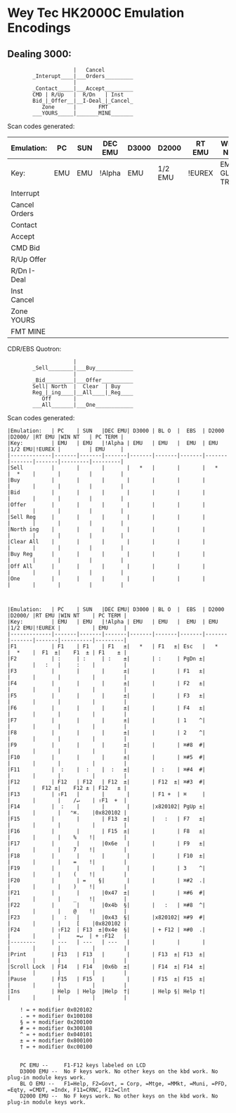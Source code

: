 # Wey Tec HK2000C Emulation Encodings

## Dealing 3000:
```
                     |   Cancel
        _Interupt____|___Orders_________
                     |
        _Contact_____|___Accept_________
        CMD | R/Up   |  R/Dn   | Inst
        Bid_|_Offer__|__I-Deal_|_Cancel_
           Zone      |       FMT
        ___YOURS_____|_______MINE_______
```

Scan codes generated:

|Emulation:   | PC    | SUN   |DEC EMU| D3000 | D2000 |RT EMU |WIN NT   | PC TERM |
|-------------|-------|-------|-------|-------|-------|-------|---------|---------|
|Key:         | EMU   | EMU   |!Alpha | EMU   |1/2 EMU|!EUREX |EMU GL-TR| EMU     |
|Interrupt    |       |       |       |       |       |       |         |         |
|Cancel Orders|       |       |       |       |       |       |         |         |
|Contact      |       |       |       |       |       |       |         |         |
|Accept       |       |       |       |       |       |       |         |         |
|CMD Bid      |       |       |       |       |       |       |         |         |
|R/Up Offer   |       |       |       |       |       |       |         |         |
|R/Dn I-Deal  |       |       |       |       |       |       |         |         |
|Inst Cancel  |       |       |       |       |       |       |         |         |
|Zone YOURS   |       |       |       |       |       |       |         |         |
|FMT MINE     |       |       |       |       |       |       |         |         |


CDR/EBS Quotron:
```    
                     |
        _Sell________|___Buy____________
                     |
        _Bid_________|___Offer__________
        Sell| North  |  Clear  | Buy
        Reg_|_ing____|__All____|_Reg____
           Off       |    
        ___All_______|___One____________

```

Scan codes generated:

```
|Emulation:   | PC    | SUN   |DEC EMU| D3000 | BL O  |  EBS  | D2000 |D2000/ |RT EMU |WIN NT   | PC TERM |
|Key:         | EMU   | EMU   |!Alpha | EMU   | EMU   |  EMU  | EMU   |1/2 EMU|!EUREX |         | EMU     |
|-------------|-------|-------|-------|-------|-------|-------|-------|-------|-------|---------|---------|
|Sell         |       |       |       |   *   |       |       |   *   |  *    |       |         |         |
|Buy          |       |       |       |       |       |       |       |       |       |         |         |
|Bid          |       |       |       |       |       |       |       |       |       |         |         |
|Offer        |       |       |       |       |       |       |       |       |       |         |         |
|Sell Reg     |       |       |       |       |       |       |       |       |       |         |         |
|North ing    |       |       |       |       |       |       |       |       |       |         |         |
|Clear All    |       |       |       |       |       |       |       |       |       |         |         |
|Buy Reg      |       |       |       |       |       |       |       |       |       |         |         |
|Off All      |       |       |       |       |       |       |       |       |       |         |         |
|One          |       |       |       |       |       |       |       |       |       |         |         |



|Emulation:   | PC    | SUN   |DEC EMU| D3000 | BL O  |  EBS  | D2000 |D2000/ |RT EMU |WIN NT    | PC TERM |
|Key:         | EMU   | EMU   |!Alpha | EMU   | EMU   |  EMU  | EMU   |1/2 EMU|!EUREX |          | EMU     |
|-------------|-------|-------|-------|-------|-------|-------|-------|-------|-------|----------|---------|
|F1           | F1    | F1    | F1   ±|   *   | F1   ±| Esc   |   *   |  *    |  F1  ±|    F1  ± | F1    ± |
|F2           | :     | :     | :    ±|       | :     | PgDn ±|       |       |   :   |     :    |         |
|F3           |       |       |      ±|       |       | F1   ±|       |       |       |          |         |
|F4           |       |       |      ±|       |       | F2   ±|       |       |       |          |         |
|F5           |       |       |      ±|       |       | F3   ±|       |       |       |          |         |
|F6           |       |       |      ±|       |       | F4   ±|       |       |       |          |         |
|F7           |       |       |      ±|       |       | 1    ^|       |       |       |          |         |
|F8           |       |       |      ±|       |       | 2    ^|       |       |       |          |         |
|F9           |       |       |      ±|       |       | ⌘#8  #|       |       |       |          |         |
|F10          |       |       |      ±|       |       | ⌘#5  #|       |       |       |          |         |
|F11          |  :    |  :    |  :   ±|       |  :    | ⌘#4  #|       |       |       |          |         |
|F12          | F12   | F12   | F12  ±|       | F12  ±| ⌘#3  #|       |       |  F12 ±|    F12 ± | F12   ± |
|F13          | ⇧F1   |       |       |       | F1 +  | ⌘     |       |       |       |    /↵    | ⇧F1  +  |
|F14          |  :    |       |       |       |x820102| PgUp ±|       |       |       |   ⌃⌘.    |0x820102 |
|F15          |       |       | F13  ±|       |   :   | F7   ±|       |       |       |          |         |
|F16          |       |       | F15  ±|       |       | F8   ±|       |       |       |    %    !|         |
|F17          |       |       |0x6e   |       |       | F9   ±|       |       |       |    7    !|         |
|F18          |       |       |       |       |       | F10  ±|       |       |       |    =    !|         |
|F19          |       |       |       |       |       | 3    ^|       |       |       |    (    !|         |
|F20          |       | =    §|       |       |       | ⌘#2  .|       |       |       |    )    !|         |
|F21          |       |       |0x47  ±|       |       | ⌘#6  #|       |       |       |    _    !|         |
|F22          |       |       |0x4b  §|       |   :   | ⌘#8  ^|       |       |       |    @    !|         |
|F23          |   :   |       |0x43  §|       |x820102| ⌘#9  #|       |       |       |     [    |0x820102 |
|F24          | ⇧F12  | F13  ±|0x4e  §|       | + F12 | ⌘#0  .|       |       |       |     =↵  | + ⇧F12   |
|--------     | ---   | ---   | ---   |       |       |       |       |       |       |          |         |
|Print        | F13   | F13   |       |       | F13  ±| F13  ±|       |       |       |          |         |
|Scroll Lock  | F14   | F14   |0x6b  ±|       | F14  ±| F14  ±|       |       |       |          |         |
|Pause        | F15   | F15   |       |       | F15  ±| F15  ±|       |       |       |          |         |
|Ins          | Help  | Help  |Help  †|       | Help §| Help †|       |       |       |          |         |

    ! = + modifier 0x020102
    . = + modifier 0x100108
    § = + modifier 0x200100
    # = + modifier 0x300108
    ^ = + modifier 0x040101
    ± = + modifier 0x800100
    † = + modifier 0xc00100


    PC EMU --     F1-F12 keys labeled on LCD
    D3000 EMU --  No F keys work. No other keys on the kbd work. No plug-in module keys work.
    BL O EMU --   F1=Help, F2=Govt, = Corp, =Mtge, =MMkt, =Muni, =PFD, =Eqty, =CMDT, =Indx, F11=CRNC, F12=Clnt
    D2000 EMU --  No F keys work. No other keys on the kbd work. No plug-in module keys work.
```
